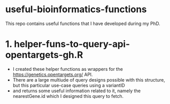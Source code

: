 # useful-bioinformatics-functions
This repo contains useful functions that I have developed during my PhD. 

# 1. helper-funs-to-query-api-opentargets-gh.R
  * I created these helper functions as wrappers for the https://genetics.opentargets.org/ API. 
  * There are a large multiude of query designs possible with this structure, but this particular use-case queries using a variantID
  * and returns some useful information related to it, namely the nearestGene.id which I designed this query to fetch. 
